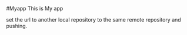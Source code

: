 #Myapp
This is My app

set the url to another local repository to the same remote repository and pushing.